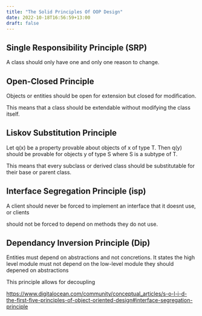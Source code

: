 ```yaml
---
title: "The Solid Principles Of OOP Design"
date: 2022-10-18T16:56:59+13:00
draft: false
---
```



## Single Responsibility Principle (SRP)

A class should only have one and only one reason to change.



## Open-Closed Principle


Objects or entities should be open for extension but closed for modification.

This means that a class should be extendable without modifying the class itself.



## Liskov Substitution Principle


Let q(x) be a property provable about objects of x of type T. Then q(y) should be provable for objects y of type S where S is a subtype of T.

This means that every subclass or derived class should be substitutable for their base or parent class.



## Interface Segregation Principle (isp)


A client should never be forced to implement an interface that it doesnt use, or clients

should not be forced to depend on methods they do not use.




## Dependancy Inversion Principle (Dip)


Entities must depend on abstractions and not concretions. It states the high level module must not depend on the low-level module they should depened on abstractions

This principle allows for decoupling


https://www.digitalocean.com/community/conceptual_articles/s-o-l-i-d-the-first-five-principles-of-object-oriented-design#interface-segregation-principle